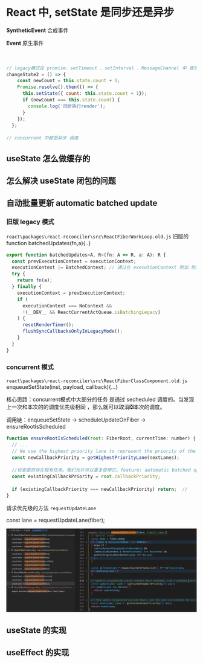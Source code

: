# React 中, setState 是同步还是异步





**SyntheticEvent** 合成事件

**Event** 原生事件



```jsx
 

// legacy模式在 promise、setTimeout 、setInterval 、MessageChannel 中 表现为同步的
changeState2 = () => {
    const newCount = this.state.count + 1;
    Promise.resolve().then(() => {
      this.setState({ count: this.state.count + 1});
      if (newCount === this.state.count) {
        console.log('同步执行render');
      }
    });
  };

// concurrent 中都是异步 调度
```



## useState 怎么做缓存的



## 怎么解决 useState 闭包的问题





## 自动批量更新 automatic batched update



### 旧版 legacy 模式

`react\packages\react-reconciler\src\ReactFiberWorkLoop.old.js` 旧版的 function batchedUpdates(fn,a){..}



```js
export function batchedUpdates<A, R>(fn: A => R, a: A): R {
  const prevExecutionContext = executionContext;
  executionContext |= BatchedContext; // 通过在 executionContext 附加 批量更新的上下文 ， 问题在于在 定时器 promise 等异步的回调中无效
  try {
    return fn(a);
  } finally {
    executionContext = prevExecutionContext;
    if (
      executionContext === NoContext &&
      !(__DEV__ && ReactCurrentActQueue.isBatchingLegacy)
    ) {
      resetRenderTimer();
      flushSyncCallbacksOnlyInLegacyMode();
    }
  }
}
```





### concurrent 模式

`react\packages\react-reconciler\src\ReactFiberClassComponent.old.js` enqueueSetState(inst, payload, callback){...}



核心思路：concurrent模式中大部分的任务 是通过 secheduled 调度的。当发现上一次和本次的的调度优先级相同 ，那么就可以取消❎本次的调度。



调用链：enqueueSetState -> scheduleUpdateOnFiber -> ensureRootIsScheduled 

```js
function ensureRootIsScheduled(root: FiberRoot, currentTime: number) {
  // ...
  // We use the highest priority lane to represent the priority of the callback. 我们使用最高优先级的信道来表示回调的优先级
  const newCallbackPriority = getHighestPriorityLane(nextLanes);

  //检查是否存在现有任务。我们也许可以重复使用它。feature: automatic batched update
  const existingCallbackPriority = root.callbackPriority;
    
  if (existingCallbackPriority === newCallbackPriority) return;  // 
}  
```



请求优先级的方法 `requestUpdateLane`

const lane = requestUpdateLane(fiber);

![image-20221010173447519](assets/image-20221010173447519.png)





## useState 的实现



## useEffect 的实现

